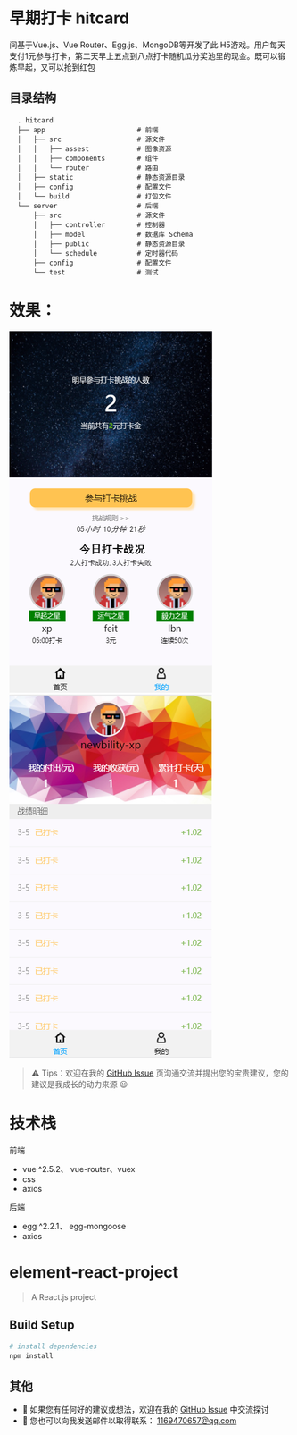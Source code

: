 # 早期打卡 hitcard
间基于Vue.js、Vue Router、Egg.js、MongoDB等开发了此 H5游戏。用户每天支付1元参与打卡，第二天早上五点到八点打卡随机瓜分奖池里的现金。既可以锻炼早起，又可以抢到红包 

## 目录结构

```
  . hitcard
  ├── app                       # 前端
  │   ├── src                   # 源文件
  │   │   ├── assest            # 图像资源
  │   │   ├── components        # 组件
  │   │   └── router            # 路由
  │   ├── static                # 静态资源目录
  │   ├── config                # 配置文件
  │   └── build                 # 打包文件
  └── server                    # 后端
      ├── src                   # 源文件
      │   ├── controller        # 控制器
      │   ├── model             # 数据库 Schema
      │   ├── public            # 静态资源目录
      │   └── schedule          # 定时器代码
      ├── config                # 配置文件
      └── test                  # 测试

```
# 效果：
![one](https://github.com/bboy-xp/hitCard/blob/master/assest/Snipaste_2018-03-05_23-49-54.png?raw=true)
![two](https://github.com/bboy-xp/hitCard/blob/master/assest/Snipaste_2018-03-05_23-44-19.png?raw=true)

> &#x26A0; Tips：欢迎在我的 [GitHub Issue](https://github.com/bboy-xp/hitCard/issues) 页沟通交流并提出您的宝贵建议，您的建议是我成长的动力来源 &#x1F603;

# 技术栈
前端
- vue ^2.5.2、 vue-router、vuex
- css
- axios

后端
- egg ^2.2.1、 egg-mongoose
- axios



# element-react-project

> A React.js project

## Build Setup

``` bash
# install dependencies
npm install


```

## 其他

  + &#x1F4CD; 如果您有任何好的建议或想法，欢迎在我的 [GitHub Issue](https://github.com/bboy-xp/hitCard/issues) 中交流探讨
  + &#x1F4E7; 您也可以向我发送邮件以取得联系： 1169470657@qq.com